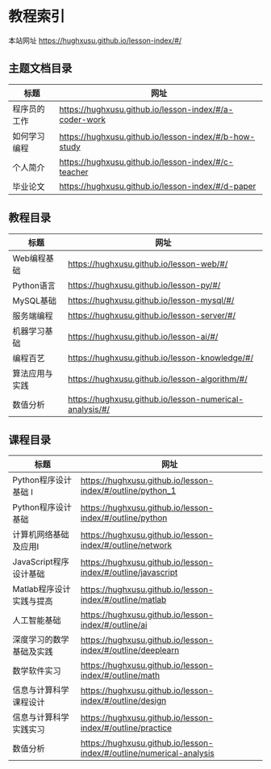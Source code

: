 # 教程索引

本站网址 https://hughxusu.github.io/lesson-index/#/

## 主题文档目录

| 标题         | 网址                                                   |
| ------------ | ------------------------------------------------------ |
| 程序员的工作 | https://hughxusu.github.io/lesson-index/#/a-coder-work |
| 如何学习编程 | https://hughxusu.github.io/lesson-index/#/b-how-study  |
| 个人简介     | https://hughxusu.github.io/lesson-index/#/c-teacher    |
| 毕业论文     | https://hughxusu.github.io/lesson-index/#/d-paper      |

## 教程目录

| 标题           | 网址                                                    |
| -------------- | ------------------------------------------------------- |
| Web编程基础    | https://hughxusu.github.io/lesson-web/#/                |
| Python语言     | https://hughxusu.github.io/lesson-py/#/                 |
| MySQL基础      | https://hughxusu.github.io/lesson-mysql/#/              |
| 服务端编程     | https://hughxusu.github.io/lesson-server/#/             |
| 机器学习基础   | https://hughxusu.github.io/lesson-ai/#/                 |
| 编程百艺       | https://hughxusu.github.io/lesson-knowledge/#/          |
| 算法应用与实践 | https://hughxusu.github.io/lesson-algorithm/#/          |
| 数值分析       | https://hughxusu.github.io/lesson-numerical-analysis/#/ |

## 课程目录

| 标题                     | 网址                                                         |
| ------------------------ | ------------------------------------------------------------ |
| Python程序设计基础 I     | https://hughxusu.github.io/lesson-index/#/outline/python_1   |
| Python程序设计基础       | https://hughxusu.github.io/lesson-index/#/outline/python     |
| 计算机网络基础及应用Ⅰ    | https://hughxusu.github.io/lesson-index/#/outline/network    |
| JavaScript程序设计基础   | https://hughxusu.github.io/lesson-index/#/outline/javascript |
| Matlab程序设计实践与提高 | https://hughxusu.github.io/lesson-index/#/outline/matlab     |
| 人工智能基础             | https://hughxusu.github.io/lesson-index/#/outline/ai         |
| 深度学习的数学基础及实践 | https://hughxusu.github.io/lesson-index/#/outline/deeplearn  |
| 数学软件实习             | https://hughxusu.github.io/lesson-index/#/outline/math       |
| 信息与计算科学课程设计   | https://hughxusu.github.io/lesson-index/#/outline/design     |
| 信息与计算科学实践实习   | https://hughxusu.github.io/lesson-index/#/outline/practice   |
| 数值分析                 | https://hughxusu.github.io/lesson-index/#/outline/numerical-analysis |
